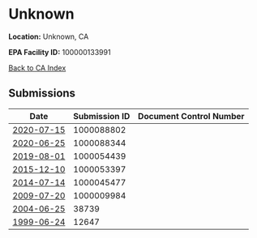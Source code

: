 # Unknown

**Location:** Unknown, CA

**EPA Facility ID:** 100000133991

[Back to CA Index](../../index.md)

## Submissions

| Date | Submission ID | Document Control Number |
|------|--------------|-------------------------|
| [2020-07-15](submissions/1000088802.md) | 1000088802 |  |
| [2020-06-25](submissions/1000088344.md) | 1000088344 |  |
| [2019-08-01](submissions/1000054439.md) | 1000054439 |  |
| [2015-12-10](submissions/1000053397.md) | 1000053397 |  |
| [2014-07-14](submissions/1000045477.md) | 1000045477 |  |
| [2009-07-20](submissions/1000009984.md) | 1000009984 |  |
| [2004-06-25](submissions/38739.md) | 38739 |  |
| [1999-06-24](submissions/12647.md) | 12647 |  |
